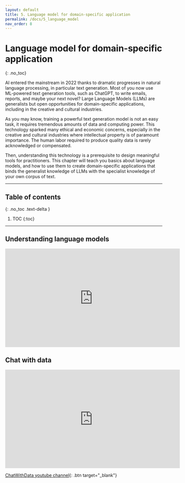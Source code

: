 ```yaml
---
layout: default
title: 5. Language model for domain-specific application
permalink: /docs/5_language_model
nav_order: 8
---
```

<!-- Google tag (gtag.js) -->

# Language model for domain-specific application
{: .no_toc}


AI entered the mainstream in 2022 thanks to dramatic progresses in natural language processing, in particular text generation. Most of you now use ML-powered text generation tools, such as ChatGPT, to write emails, reports, and maybe your next novel?
Large Language Models (LLMs) are generalists but open opportunities for domain-specific applications, including in the creative and cultural industries.

As you may know, training a powerful text generation model is not an easy task, it requires tremendous amounts of data and computing power. This technology sparked many ethical and economic concerns, especially in the creative and cultural industries where intellectual property is of paramount importance. The human labor required to produce quality data is rarely acknowledged or compensated.

Then, understanding this technology is a prerequisite to design meaningful tools for practitioners. This chapter will teach you basics about language models, and how to use them to create domain-specific applications that binds the generalist knowledge of LLMs with the specialist knowledge of your own corpus of text.

---

## Table of contents
{: .no_toc .text-delta }

1. TOC
{:toc}

---

## Understanding language models

<iframe width="560" height="315" src="https://www.youtube.com/embed/zizonToFXDs" title="Introduction to large language models" frameborder="0" allow="accelerometer; autoplay; clipboard-write; encrypted-media; gyroscope; picture-in-picture; web-share" allowfullscreen></iframe>


## Chat with data

<iframe width="560" height="315" src="https://www.youtube.com/embed/aywZrzNaKjs" title="LangChain Explained in 13 Minutes | QuickStart Tutorial for Beginners" frameborder="0" allow="accelerometer; autoplay; clipboard-write; encrypted-media; gyroscope; picture-in-picture; web-share" allowfullscreen></iframe>

[ChatWithData youtube channel](https://www.youtube.com/@chatwithdata){: .btn target="_blank"}